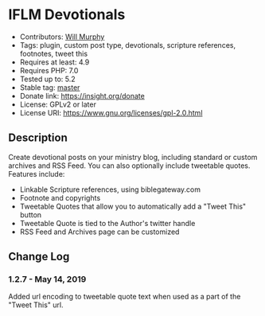 # IFLM Devotionals

* Contributors: [Will Murphy](https://github.com/willminsight)
* Tags: plugin, custom post type, devotionals, scripture references, footnotes, tweet this
* Requires at least: 4.9
* Requires PHP: 7.0
* Tested up to: 5.2
* Stable tag: [master](https://github.com/willminsight/devotionals/releases/latest)
* Donate link: <https://insight.org/donate>
* License: GPLv2 or later
* License URI: <https://www.gnu.org/licenses/gpl-2.0.html>

## Description

Create devotional posts on your ministry blog, including standard or custom archives and RSS Feed. You can also optionally include tweetable quotes. Features include:

* Linkable Scripture references, using biblegateway.com
* Footnote and copyrights
* Tweetable Quotes that allow you to automatically add a "Tweet This" button
* Tweetable Quote is tied to the Author's twitter handle
* RSS Feed and Archives page can be customized

## Change Log

### 1.2.7 - May 14, 2019
Added url encoding to tweetable quote text when used as a part of the "Tweet This" url.
